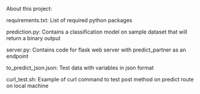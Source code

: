 About this project:

requirements.txt:   List of required python packages	

prediction.py:   Contains a classification model on sample dataset that will return a binary output

server.py:   Contains code for flask web server with predict_partner as an endpoint

to_predict_json.json:   Test data with variables in json format

curl_test.sh:   Example of curl command to test post method on predict route on local machine

